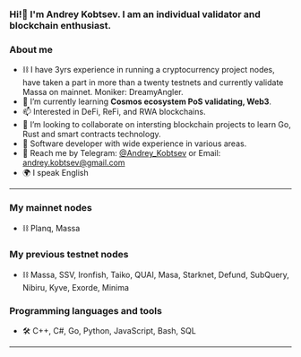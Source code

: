 ### Hi!👋 I'm Andrey Kobtsev. I am an individual validator and blockchain enthusiast.

### About me
- ⛓️ I have 3yrs experience in running a cryptocurrency project nodes, have taken a part in more than a twenty testnets and currently validate Massa on mainnet. Moniker: DreamyAngler.
- 🌱 I’m currently learning **Cosmos ecosystem PoS validating, Web3**.
- 📫 Interested in DeFi, ReFi, and RWA blockchains.
- 👯 I’m looking to collaborate on intersting blockchain projects to learn Go, Rust and smart contracts technology.
- 📄 Software developer with wide experience in various areas.
- 📧 Reach me by Telegram: [@Andrey_Kobtsev](https://t.me/Andrey_Kobtsev) or Email: [andrey.kobtsev@gmail.com](mailto:andrey.kobtsev@gmail.com)
- 🌍 I speak English

---
### My mainnet nodes
- ⛓️ Planq, Massa
### My previous testnet nodes
- ⛓️ Massa, SSV, Ironfish, Taiko, QUAI, Masa, Starknet, Defund, SubQuery, Nibiru, Kyve, Exorde, Minima


### Programming languages and tools
- 🛠️ C++, C#, Go, Python, JavaScript, Bash, SQL

---

